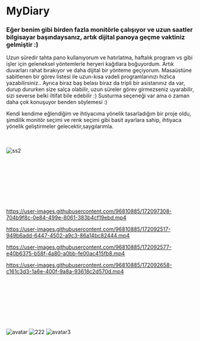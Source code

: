 # MyDiary

### Eğer benim gibi birden fazla monitörle çalışıyor ve uzun saatler bilgisayar başındaysanız, artık dijital panoya geçme vaktiniz gelmiştir :)
Uzun süredir tahta pano kullanıyorum ve hatırlatma, haftalık program vs gibi işler için geleneksel yöntemlerle heryeri kağıtlara boğuyordum. Artık duvarları rahat bırakıyor ve daha dijital bir yönteme geçiyorum. Masaüstüne sabitlenen bir görev listesi ile uzun-kısa vadeli programlarınızı hızlıca yazabilirsiniz..
Ayrıca biraz baş belası biraz da tripli bir asistanınız da var, durup dururken size salça olabilir, uzun süreler görev girmezseniz uyarabilir, sizi severse belki iltifat bile edebilir :) Susturma seçeneği var ama o zaman daha çok konuşuyor benden söylemesi :)

Kendi kendime eğlendiğim ve ihtiyacıma yönelik tasarladığım bir proje oldu, şimdilik monitör seçimi ve renk seçimi gibi basit ayarlara sahip, ihtiyaca yönelik geliştirmeler gelecektir,saygılarımla.
<br><br><br>

![ss2](https://user-images.githubusercontent.com/96810885/172093693-3a2b7a48-47c2-403b-84ff-230d0cf589fd.png)


<br><br>
---
<br><br>


https://user-images.githubusercontent.com/96810885/172097308-704b9f8c-0e84-499e-8061-383b4cf19ebd.mp4



https://user-images.githubusercontent.com/96810885/172092517-949b6add-6447-4502-a9c3-86a14bc82444.mp4



https://user-images.githubusercontent.com/96810885/172092577-e40b6375-b58f-4a80-a0bb-fe00ac415fb8.mp4



https://user-images.githubusercontent.com/96810885/172092658-c161c3d3-1a6e-400f-9a8a-93618c2d570d.mp4

<br><br>
---
<br><br>

![avatar](https://user-images.githubusercontent.com/96810885/172093759-ba90b284-6e4b-4742-839c-c440d4d6b000.gif)
![222](https://user-images.githubusercontent.com/96810885/172096790-70fceab0-07bf-4298-9816-1298f3044af3.gif)
![avatar3](https://user-images.githubusercontent.com/96810885/172093877-4dcdb80d-5b2c-4ed3-b657-f38f2b13e707.gif)
